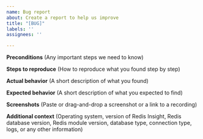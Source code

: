 ```yaml
---
name: Bug report
about: Create a report to help us improve
title: "[BUG]"
labels: ''
assignees: ''

---
```


**Preconditions** (Any important steps we need to know)


**Steps to reproduce** (How to reproduce what you found step by step)


**Actual behavior** (A short description of what you found)


**Expected behavior** (A short description of what you expected to find)


**Screenshots** (Paste or drag-and-drop a screenshot or a link to a recording)


**Additional context** (Operating system, version of Redis Insight, Redis database version, Redis module version, database type, connection type, logs, or any other information)
